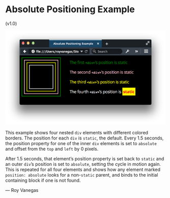 # Absolute Positioning Example
(v1.0)

![Screen shot of absolute position example](img/screen-shot.png "Screen shot of absolute position example")

This example shows four nested `div` elements with different colored borders. The position for each `div` is `static`, the default. Every 1.5 seconds, the position property for one of the inner `div` elements is set to `absolute` and offset from the `top` and `left` by 0 pixels.

After 1.5 seconds, that element’s position property is set back to `static` and an outer `div`’s position is set to `absolute`, setting the cycle in motion again. This is repeated for all four elements and shows how any element marked `position: absolute` looks for a non-`static` parent, and binds to the initial containing block if one is not found.

— Roy Vanegas
